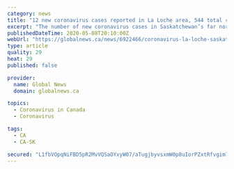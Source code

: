 ```yaml
---
category: news
title: "12 new coronavirus cases reported in La Loche area, 544 total cases in Saskatchewan"
excerpt: "The number of new coronavirus cases in Saskatchewan’s far north continues to rise. Saskatchewan health officials reported 13 new cases in the province on Friday, raising the overall total to 544. Twelve of those cases are in the far north — all in the La Loche area,"
publishedDateTime: 2020-05-08T20:10:00Z
webUrl: "https://globalnews.ca/news/6922466/coronavirus-la-loche-saskatchewan-update-may-8/"
type: article
quality: 29
heat: 29
published: false

provider:
  name: Global News
  domain: globalnews.ca

topics:
  - Coronavirus in Canada
  - Coronavirus

tags:
  - CA
  - CA-SK

secured: "L1fbVOpqNiFBD5pR2MvVQSaOYxyW07/aTugjbyvsxmW0p8uIorPZxtRfvgim7PjNPstIbDSgO9vc8tkdTnyXi4CbCGd1pEkNIhwB5638gwlkRhIsTZE5BYmkg6Lgu1XmLbA+JP5HiwqTpfKT6E7twEEzsN1YIifgRMhehj1/sppt4Q4a9cIYD+c6BwgTgmM2eJPRiz/XqKJx1ERDedp1GnJdp9D2uLmj9bt2QdBUEcjI5HxMWLY9JT5oZyJOEnaN5nVhWFJge1/TdtuG8VMpuXgHuQsWCBIkECIxxrcppihacwjQUwaFyjSgsNVKowowhCDnG1e/0pj4icg9rARPaTa0Sr/D+YlR+vY9DP0TrCCVAtw837tWvrUULpPsoBYW6A5ETAO7Ov3Q1y8l7QdhLvRO0UpAq/4Cr0QphPdRM8wdD7DLjQyngjAmgWWkTW1U+KtP1n5qJ2gqEA8Ra9+Igured2bICqO1Sm2h5bJ+UpQ=;t12KEFOW8yAlOdu3O08W5A=="
---
```



